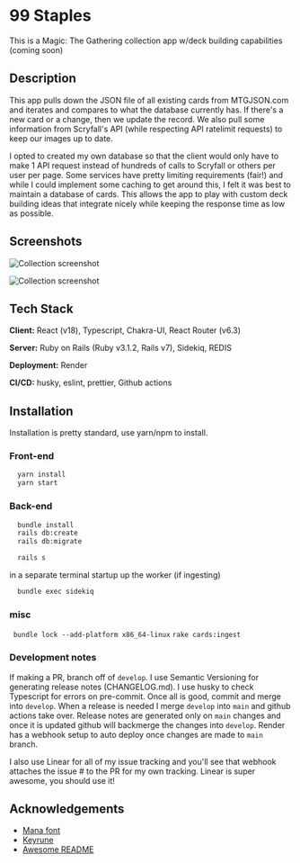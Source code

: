 # 99 Staples

This is a Magic: The Gathering collection app w/deck building capabilities (coming soon)

## Description

This app pulls down the JSON file of all existing cards from MTGJSON.com and iterates and compares to what the database currently has. If there's a new card or a change, then we update the record. We also pull some information from Scryfall's API (while respecting API ratelimit requests) to keep our images up to date.

I opted to created my own database so that the client would only have to make 1 API request instead of hundreds of calls to Scryfall or others per user per page. Some services have pretty limiting requirements (fair!) and while I could implement some caching to get around this, I felt it was best to maintain a database of cards. This allows the app to play with custom deck building ideas that integrate nicely while keeping the response time as low as possible.

## Screenshots

![Collection screenshot](https://user-images.githubusercontent.com/47340962/212079083-d1da8c75-7fd5-4df0-a99a-0fc1a3aa74e2.png)

![Collection screenshot](https://user-images.githubusercontent.com/47340962/212096034-30f04595-8c77-468a-b0d6-bd906c87a0a4.png)

## Tech Stack

**Client:** React (v18), Typescript, Chakra-UI, React Router (v6.3)

**Server:** Ruby on Rails (Ruby v3.1.2, Rails v7), Sidekiq, REDIS

**Deployment:** Render

**CI/CD:** husky, eslint, prettier, Github actions

## Installation

Installation is pretty standard, use yarn/npm to install.

### Front-end

```bash
  yarn install
  yarn start
```

### Back-end

```bash
  bundle install
  rails db:create
  rails db:migrate

  rails s
```

in a separate terminal startup up the worker (if ingesting)

```bash
  bundle exec sidekiq
```

### misc

` bundle lock --add-platform x86_64-linux`
`rake cards:ingest`

### Development notes

If making a PR, branch off of `develop`. I use Semantic Versioning for generating release notes (CHANGELOG.md). I use husky to check Typescript for errors on pre-commit. Once all is good, commit and merge into `develop`. When a release is needed I merge `develop` into `main` and github actions take over. Release notes are generated only on `main` changes and once it is updated github will backmerge the changes into `develop`. Render has a webhook setup to auto deploy once changes are made to `main` branch.

I also use Linear for all of my issue tracking and you'll see that webhook attaches the issue # to the PR for my own tracking. Linear is super awesome, you should use it!

## Acknowledgements

- [Mana font](https://mana.andrewgioia.com/)
- [Keyrune](https://keyrune.andrewgioia.com/)
- [Awesome README](https://github.com/matiassingers/awesome-readme)
